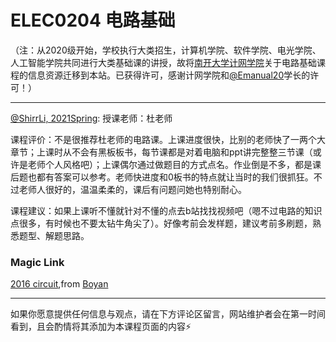 
# ELEC0204 电路基础

（注：从2020级开始，学校执行大类招生，计算机学院、软件学院、电光学院、人工智能学院共同进行大类基础课的讲授，故将[南开大学计网学院](https://nkucs.icu)关于电路基础课程的信息资源迁移到本站。已获得许可，感谢计网学院和[@Emanual20](https://github.com/Emanual20)学长的许可！）

------

[@ShirrLi, 2021Spring](https://github.com/ShirrLi):
授课老师：杜老师

课程评价：不是很推荐杜老师的电路课。上课进度很快，比别的老师快了一两个大章节；上课时从不会有黑板板书，每节课都是对着电脑和ppt讲完整整三节课（或许是老师个人风格吧）；上课偶尔通过做题目的方式点名。作业倒是不多，都是课后题也都有答案可以参考。老师快进度和0板书的特点就让当时的我们很抓狂。不过老师人很好的，温温柔柔的，课后有问题问她也特别耐心。

课程建议：如果上课听不懂就针对不懂的点去b站找找视频吧（嗯不过电路的知识点很多，有时候也不要太钻牛角尖了）。好像考前会发样题，建议考前多刷题，熟悉题型、解题思路。

### Magic Link

[2016 circuit](https://github.com/NKUSE-ICU/NKUSE.ICU/tree/main/resources/grade-1/ELEC0204/),from [Boyan](https://github.com/NKUSunBoyan)

------

如果你愿意提供任何信息与观点，请在下方评论区留言，网站维护者会在第一时间看到，且会酌情将其添加为本课程页面的内容⚡️